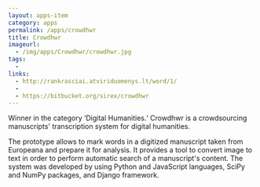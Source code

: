 ```yaml
---
layout: apps-item
category: apps
permalink: /apps/crowdhwr
title: Crowdhwr
imageurl:
  - /img/apps/Crowdhwr/crowdhwr.jpg
tags:
  - 
links:
  - http://rankrasciai.atviriduomenys.lt/word/1/ 
  - 
  - https://bitbucket.org/sirex/crowdhwr
---
```


Winner in the category ‘Digital Humanities.‘ Crowdhwr is a crowdsourcing manuscripts' transcription system for digital humanities.

The prototype allows to mark words in a digitized manuscript taken from Europeana and prepare it for analysis. It provides a tool to convert image to text in order to perform automatic search of a manuscript's content. The system was developed by using Python and JavaScript languages, SciPy and NumPy packages, and Django framework.

